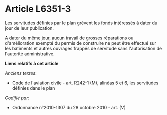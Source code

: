 # Article L6351-3

Les servitudes définies par le plan grèvent les fonds intéressés à dater du jour de leur publication.

A dater du même jour, aucun travail de grosses réparations ou d'amélioration exempté du permis de construire ne peut être
effectué sur les bâtiments et autres ouvrages frappés de servitude sans l'autorisation de l'autorité administrative.

**Liens relatifs à cet article**

_Anciens textes_:

  - Code de l'aviation civile - art. R242-1 (M), alinéas 5 et 6, les servitudes définies dans le plan

_Codifié par_:

  - Ordonnance n°2010-1307 du 28 octobre 2010 - art. (V)
